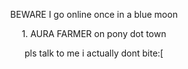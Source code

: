  <p align="center">BEWARE I go online once in a blue moon</p>
 <p align="center"> 1. AURA FARMER on pony dot town </p>
 <p align="center"> pls talk to me i actually dont bite:[ </p>
